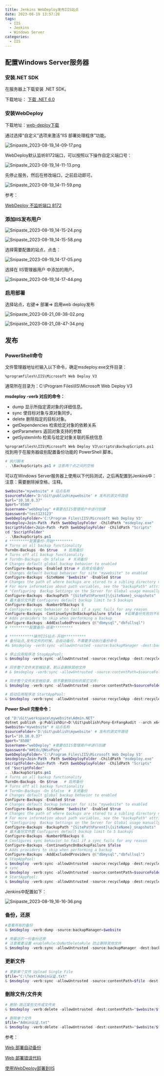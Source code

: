 ```yaml
---
title: Jenkins WebDeploy发布IIS站点
date: 2023-08-19 13:57:28
tags:
  - IIS
  - Jenkins
  - Windows Server
categories:
  - IIS
---
```


## 配置Windows Server服务器

### 安装.NET SDK

在服务器上下载安装 .NET SDK。

下载地址： [下载 .NET 6.0](https://dotnet.microsoft.com/zh-cn/download/dotnet/6.0)

### 安装WebDeploy

下载地址：[web-deploy下载](https://www.iis.net/downloads/microsoft/web-deploy)

通过选择“自定义”选项来激活“IIS 部署处理程序”功能。

![Snipaste_2023-08-19_14-09-17.png](/img1/Snipaste_2023-08-19_14-09-17.png)

WebDeploy默认监听8172端口，可以按照以下操作自定义端口号：

![Snipaste_2023-08-19_14-11-13.png](/img1/Snipaste_2023-08-19_14-11-13.png)

先停止服务，然后在修改端口，之前启动即可。

![Snipaste_2023-08-19_14-11-59.png](/img1/Snipaste_2023-08-19_14-11-59.png)

<!--more-->
参考：

[WebDeploy 不监听端口 8172](https://www.coder.work/article/6683200)

### 添加IIS发布用户

![Snipaste_2023-08-19_14-15-24.png](/img1/Snipaste_2023-08-19_14-15-24.png)

![Snipaste_2023-08-19_14-15-58.png](/img1/Snipaste_2023-08-19_14-15-58.png)

选择需要配置的站点，点击：

![Snipaste_2023-08-19_14-17-05.png](/img1/Snipaste_2023-08-19_14-17-05.png)

选择在 IIS管理器用户 中添加的用户。

![Snipaste_2023-08-19_14-17-44.png](/img1/Snipaste_2023-08-19_14-17-44.png)

### 启用部署

选择站点，右键=> 部署=> 启用web deploy发布

![Snipaste_2023-08-21_08-38-02.png](/img1/Snipaste_2023-08-21_08-38-02.png)

![Snipaste_2023-08-21_08-47-34.png](/img1/Snipaste_2023-08-21_08-47-34.png)

## 发布

### PowerShell命令

文件管理器地址栏输入以下命令，确定msdeploy.exe文件目录：

`%programfiles%\IIS\Microsoft Web Deploy V3`

通常所在目录为：C:\Program Files\IIS\Microsoft Web Deploy V3

**msdeploy -verb 对应的命令：**

* dump                         显示所指定源对象的详细信息。
* sync                         使目标对象与源对象同步。
* delete                       删除指定的目标对象。
* getDependencies              检索给定对象的依赖关系
* getParameters                返回对象支持的参数
* getSystemInfo                检索与给定对象关联的系统信息

`%programfiles%\IIS\Microsoft Web Deploy V3\scripts\BackupScripts.ps1` 找到用于在服务器级别配置备份功能的 PowerShell 脚本。

```ps1
# 执行脚本
. .\BackupScripts.ps1 # 注意两个点之间的空格
```

可以在Windows Server服务器上使用以下代码测试，之后再配置到Jenkins中：
注意：需要删除掉空格，注释。

```ps1
$website="mywebsite" # 站点名称
$sourceFolder='D:\Git\publish\mywebsite' # 发布的源文件路径
$url="10.10.0.37"
$port="8500"
$username="webDeploy" #需要在IIS管理用户中进行创建
$password="test123123"
$webDeployFolder='C:\Program Files\IIS\Microsoft Web Deploy V3'
$msdeploy=Join-Path -Path $webDeployFolder -ChildPath "msdeploy.exe"
$scriptFolder=Join-Path -Path $webDeployFolder -ChildPath "Scripts"
cd "$scriptFolder"
. .\BackupScripts.ps1
# *********配置备份-开始*********
# Turns on all backup functionality
TurnOn-Backups -On $true   # 启用备份
# Turns off all backup functionality
# TurnOn-Backups -On $false  # 关闭备份
# Changes default global backup behavior to enabled
Configure-Backups -Enabled $true # 启用全局备份
# Changes default backup behavior for site "mywebsite" to enabled
Configure-Backups -SiteName "$website" -Enabled $true
# Changes the path of where backups are stored to a sibling directory named "siteName_snapshots".  
# For more information about path variables, see the "backupPath" attribute in the section 
# "Configuring  Backup Settings on the Server for Global usage manually in IIS Config"
Configure-Backups -BackupPath "{SitePathParent}\{siteName}_snapshots"
# 最大备份文件数 Configures default backup limit to 5 backups
Configure-Backups -NumberOfBackups 8
# Configures sync behavior to fail if a sync fails for any reason
Configure-Backups -ContinueSyncOnBackupFailure $false  #如果备份失败则不继续同步
# Adds providers to skip when performing a backup
Configure-Backups -AddExcludedProviders @("dbmysql","dbfullsql")
# *********配置备份-结束*********

# ***********操作IIS站点-开始**********
# 备份站点,发布文件的时候，会自动备份，不需要手动执行备份命令
#& $msdeploy -verb:sync -allowUntrusted -source:backupManager -dest:backupManager="$website",computername="https://${url}:${port}/msdeploy.axd?site=$website",username="$username",password="$password",AuthType="Basic" -skip:objectName=dirPath,absolutePath='wwwroot' -skip:objectName=dirPath,absolutePath='logs'

# 停止应用程序池 StopAppPool:
& $msdeploy -verb:sync -allowUntrusted -source:recycleApp -dest:recycleApp="$website",recycleMode="StopAppPool",computerName="https://${url}:${port}/msdeploy.axd?site=$website",username="$username",password="$password",AuthType="Basic"

# 同步整个文件夹至根目录，默认会删除其他文件
# & $msdeploy -verb:sync -allowUntrusted -source:contentPath=$sourceFolder -dest:contentPath="$website/",computerName="https://${url}:${port}/msdeploy.axd?site=$website",username="$username",password="$password",AuthType="Basic" -skip:objectName=dirPath,absolutePath='Configuration' -skip:objectName=dirPath,absolutePath='logs'

# 同步整个文件夹至根目录，但不要删除目标的其它文件:
& $msdeploy -verb:sync -allowUntrusted -source:contentPath=$sourceFolder -dest:contentPath="$website/",computerName="https://${url}:${port}/msdeploy.axd?site=$website",username="$username",password="$password",AuthType="Basic" -enableRule:DoNotDeleteRule

# 启动应用程序池 StartAppPool:
& $msdeploy -verb:sync -allowUntrusted -source:recycleApp -dest:recycleApp="$website",recycleMode="StartAppPool",computerName="https://${url}:${port}/msdeploy.axd?site=$website",username="$username",password="$password",AuthType="Basic"
```

**Power Shell 完整命令：**

```ps1
cd "D:\Git\workspace\mywebsite\Admin.NET"
dotnet publish -p:PublishDir=D:\Git\publish\Pony-ErFangAudit --arch x64
$website="mywebsite" # 站点名称
$sourceFolder='D:\Git\publish\mywebsite' # 发布的源文件路径
$url="10.10.0.37"
$port="8500"
$username="webDeploy" #需要在IIS管理用户中进行创建
$password="W#Edc/@WsxPony"
$webDeployFolder='C:\Program Files\IIS\Microsoft Web Deploy V3'
$msdeploy=Join-Path -Path $webDeployFolder -ChildPath "msdeploy.exe"
$scriptFolder=Join-Path -Path $webDeployFolder -ChildPath "Scripts"
cd "$scriptFolder"
. .\BackupScripts.ps1
# Turns on all backup functionality
TurnOn-Backups -On $true   # 启用备份
# Turns off all backup functionality
# TurnOn-Backups -On $false  # 关闭备份
# Changes default global backup behavior to enabled
Configure-Backups -Enabled $true
# Changes default backup behavior for site "mywebsite" to enabled
Configure-Backups -SiteName "$website" -Enabled $true
# Changes the path of where backups are stored to a sibling directory named "siteName_snapshots".  
# For more information about path variables, see the "backupPath" attribute in the section 
# "Configuring  Backup Settings on the Server for Global usage manually in IIS Config"
Configure-Backups -BackupPath "{SitePathParent}\{siteName}_snapshots"
# 最大备份文件数 Configures default backup limit to 5 backups
Configure-Backups -NumberOfBackups 8
# Configures sync behavior to fail if a sync fails for any reason
Configure-Backups -ContinueSyncOnBackupFailure $false
# Adds providers to skip when performing a backup
Configure-Backups -AddExcludedProviders @("dbmysql","dbfullsql")
# StopAppPool:
& $msdeploy -verb:sync -allowUntrusted -source:recycleApp -dest:recycleApp="$website",recycleMode="StopAppPool",computerName="https://${url}:${port}/msdeploy.axd?site=$website",username="$username",password="$password",AuthType="Basic"
# sync
& $msdeploy -verb:sync -allowUntrusted -source:contentPath=$sourceFolder -dest:contentPath="$website/",computerName="https://${url}:${port}/msdeploy.axd?site=$website",username="$username",password="$password",AuthType="Basic" -skip:objectName=dirPath,absolutePath='Configuration' -skip:objectName=dirPath,absolutePath='logs'
# StartAppPool:
& $msdeploy -verb:sync -allowUntrusted -source:recycleApp -dest:recycleApp="$website",recycleMode="StartAppPool",computerName="https://${url}:${port}/msdeploy.axd?site=$website",username="$username",password="$password",AuthType="Basic"
```

Jenkins中配置如下：

![Snipaste_2023-08-19_16-16-36.png](/img1/Snipaste_2023-08-19_16-16-36.png)

### 备份，还原

```ps1
#查看所有的备份
& $msdeploy -verb:dump -source:backupManager=$website

# 用最近的一份备份还原
# 注意需要设置 enableRule:DoNotDeleteRule 防止删除其他文件
& $msdeploy -verb:sync -allowUntrusted -source:backupManager -dest:backupManager=$website,useLatest=true,computerName="https://${url}:${port}/msdeploy.axd?site=$website",username="$username",password="$password",AuthType="Basic" -skip:objectName=dirPath,absolutePath='wwwroot'  -enableRule:DoNotDeleteRule
```

### 更新文件

```ps1
# 更新单个文件 Upload Single File
$file="C:\Text\Admin认证.txt"
& $msdeploy -verb:sync -allowUntrusted -source:contentPath=$file -dest:contentPath="$website/$([System.IO.Path]::GetFileName($file))",computerName="https://${url}:${port}/msdeploy.axd?site=$website",username="$username",password="$password",AuthType="Basic"
```

### 刪除文件/文件夹

```ps1
# 删除-跳过某些文件或文件夹
& $msdeploy -verb:delete -allowUntrusted -dest:contentPath="$website/$file",computerName="https://${url}:${port}/msdeploy.axd?site=$website",username="$username",password="$password",AuthType="Basic" -skip:absolutePath=web.config -skip:objectName=dirPath,absolutePath='Logs' -skip:objectName=dirPath,absolutePath='Temp'

# 删除单个文件
$file="Admin认证.txt"
& $msdeploy -verb:delete -allowUntrusted -dest:contentPath="$website/$file",computerName="https://${url}:${port}/msdeploy.axd?site=$website",username="$username",password="$password",AuthType="Basic"
```

参考：

[Web 部署自动备份](https://learn.microsoft.com/zh-cn/iis/publish/using-web-deploy/web-deploy-automatic-backups)

[Web 部署错误代码](https://learn.microsoft.com/zh-cn/troubleshoot/developer/webapps/iis/deployment-migration/web-deploy-error-codes)

[使用WebDeploy部署到IIS](https://blog.csdn.net/ChenXi0803/article/details/128906674)